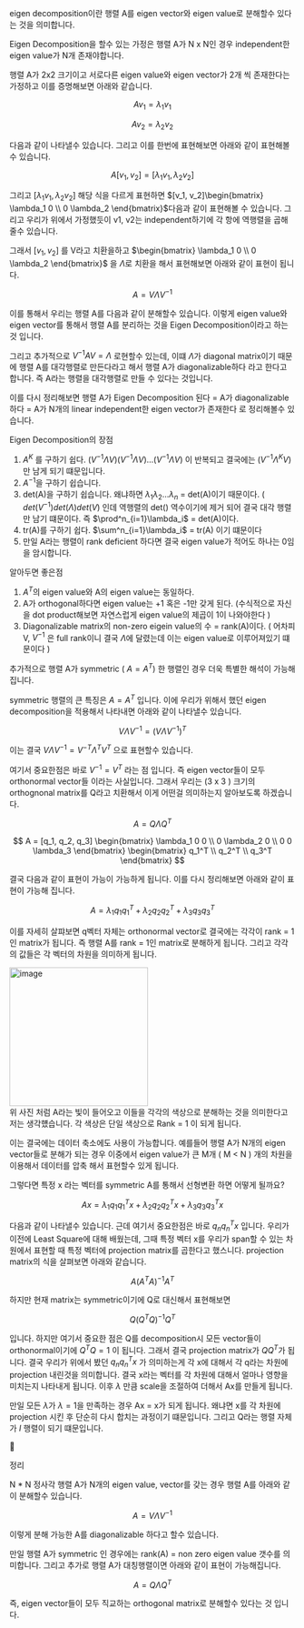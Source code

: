 eigen decomposition이란 행렬 A를 eigen vector와 eigen value로 분해할수 있다는 것을 의미합니다.

Eigen Decomposition을 할수 있는 가정은 행렬 A가 N x N인 경우 independent한 eigen value가 N개 존재야합니다.

행렬 A가 2x2 크기이고 서로다른 eigen value와 eigen vector가 2개 씩 존재한다는 가정하고 이를 증명해보면 아래와 같습니다.

$$
Av_1 = \lambda_1v_1
$$

$$
Av_2 = \lambda_2v_2
$$

다음과 같이 나타낼수 있습니다. 그리고 이를 한번에 표현해보면 아래와 같이 표현해볼 수 있습니다.

$$
A[v_1, v_2] = [\lambda_1v_1, \lambda_2v_2]
$$

그리고 $[\lambda_1v_1, \lambda_2v_2]$ 해당 식을 다르게 표현하면 $[v_1, v_2]\begin{bmatrix} \lambda_1 0 \\ 0 \lambda_2 \end{bmatrix}$다음과 같이 표현해볼 수 있습니다. 그리고 우리가 위에서 가정했듯이 v1, v2는 independent하기에 각 항에 역행렬을 곱해줄수 있습니다.

그래서 $[v_1, v_2]$ 를 V라고 치환을하고 $\begin{bmatrix} \lambda_1 0 \\ 0 \lambda_2 \end{bmatrix}$ 을 $\Lambda$로 치환을 해서 표현해보면 아래와 같이 표현이 됩니다.

$$
A = V\Lambda V^{-1}
$$

이를 통해서 우리는 행렬 A를 다음과 같이 분해할수 있습니다. 이렇게 eigen value와 eigen vector를 통해서 행렬 A를 분리하는 것을 Eigen Decomposition이라고 하는 것 입니다.

그리고 추가적으로 $V^{-1}AV = \Lambda$ 로현할수 있는데, 이떄 $\Lambda$가 diagonal matrix이기 때문에 행렬 A를 대각행렬로 만든다라고 해서 행렬 A가 diagonalizable하다 라고 한다고 합니다. 즉 A라는 행렬을 대각행렬로 만들 수 있다는 것입니다.

이를 다시 정리해보면 행렬 A가 Eigen Decomposition 된다 = A가 diagonalizable하다 = A가 N개의 linear independent한 eigen vector가 존재한다 로 정리해볼수 있습니다.

Eigen Decomposition의 장점

1. $A^K$  를 구하기 쉽다. $(V^{-1}\Lambda V)(V^{-1}\Lambda V)...(V^{-1}\Lambda V)$ 이 반복되고 결국에는 $(V^{-1}\Lambda^K V)$ 만 남게 되기 떄문입니다.
2. $A^{-1}$을 구하기 쉽습니다.
3. det(A)을 구하기 쉽습니다. 왜냐하면 $\lambda_1 \lambda_2 ... \lambda_n$ = det(A)이기 때문이다. ( $det(V^{-1})det(\Lambda)det(V)$ 인데 역행렬의 det() 역수이기에 제거 되어 결국 대각 행렬만 남기 떄문이다. 즉 $\prod^n_{i=1}\lambda_i$ = det(A)이다.
4. tr(A)를 구하기 쉽다. $\sum^n_{i=1}\lambda_i$  = tr(A) 이기 떄문이다
5. 만일 A라는 행렬이 rank deficient 하다면 결국 eigen value가 적어도 하나는 0임을 암시합니다.

알아두면 좋은점

1. $A^T$의 eigen value와 A의 eigen value는 동일하다.
2. A가 orthogonal하다면 eigen value는 +1 혹은 -1만 갖게 된다.
(수식적으로 자신을 dot product해보면 자연스럽게 eigen value의 제곱이 1이 나와야한다 )
3. Diagonalizable matrix의 non-zero eigein value의 수 = rank(A)이다. ( 어차피 V, $V^{-1}$ 은 full rank이니 결국 $\Lambda$에 달렸는데 이는 eigen value로 이루어져있기 떄문이다 )

추가적으로 행렬 A가 symmetric ( $A = A^T)$  한 행렬인 경우 더욱 특별한 해석이 가능해 집니다.

symmetric 행렬의 큰 특징은 $A = A^T$ 입니다. 이에 우리가 위해서 했던 eigen decomposition을 적용해서 나타내면 아래와 같이 나타낼수 있습니다.

$$
V\Lambda V^{-1}  =(V\Lambda V^{-1})^T
$$

이는 결국 $V\Lambda V^{-1} = V^{-T}\Lambda^TV^T$ 으로 표현할수 있습니다.

여기서 중요한점은 바로 $V^{-1} = V^T$ 라는 점 입니다. 즉 eigen vector들이 모두 orthonormal vector들 이라는 사실입니다. 그래서 우리는 (3 x 3 ) 크기의 orthognonal matrix를 Q라고 치환해서 이게 어떤걸 의미하는지 알아보도록 하겠습니다.

$$
A = Q\Lambda Q^T
$$

$$
A = [q_1, q_2, q_3] \begin{bmatrix} \lambda_1 0 0 \\ 0 \lambda_2 0 \\ 0 0 \lambda_3 \end{bmatrix} \begin{bmatrix} q_1^T \\ q_2^T \\ q_3^T \end{bmatrix}
$$

결국 다음과 같이 표현이 가능이 가능하게 됩니다. 이를 다시 정리해보면 아래와 같이 표현이 가능해 집니다.

$$
A = \lambda_1q_1q_1^T + \lambda_2q_2q_2^T + \lambda_3q_3q_3^T
$$

이를 자세히 살퍄보면 q벡터 자체는 orthonormal vector로 결국에는 각각이 rank = 1인 matrix가 됩니다. 즉 행렬 A를 rank = 1인 matrix로 분해하게 됩니다. 그리고 각각의 값들은 각 벡터의 차원을 의미하게 됩니다.


<img width="244" alt="image" src="https://github.com/user-attachments/assets/90f801db-6acb-4dc9-9776-de53221a6cd8" />

<br>
위 사진 처럼 A라는 빛이 들어오고 이들을 각각의 색상으로 분해하는 것을 의미한다고 저는 생각헀습니다. 각 색상은 단일 색상으로 Rank = 1 이 되게 됩니다.

이는 결국에는 데이터 축소에도 사용이 가능합니다. 예를들어 행렬 A가 N개의 eigen vector들로 분해가 되는 경우 이중에서 eigen value가 큰 M개 ( M < N ) 개의 차원을 이용해서 데이터를 압축 해서 표현할수 있게 됩니다.

그렇다면 특정 x 라는 벡터를 symmetric A를 통해서 선형변환 하면 어떻게 될까요?

$$
Ax = \lambda_1q_1q_1^Tx + \lambda_2q_2q_2^Tx + \lambda_3q_3q_3^Tx
$$

 다음과 같이 나타낼수 있습니다. 근데 여기서 중요한점은 바로 $q_nq_n^Tx$ 입니다. 우리가 이전에 Least Square에 대해 배웠는데, 그때 특정 벡터 x를 우리가 span할 수 있는 차원에서 표현할 때 특정 벡터에 projection matrix를 곱한다고 했스니다. projection matrix의 식을 살펴보면 아래와 같습니다.

$$
A(A^TA)^{-1}A^T
$$

하지만 현재 matrix는 symmetric이기에 Q로 대신해서 표현해보면 

$$
Q(Q^TQ)^{-1}Q^T
$$

입니다. 하지만 여기서 중요한 점은 Q를 decomposition시 모든 vector들이 orthonormal이기에 $Q^TQ = 1$ 이 됩니다. 그래서 결국 projection matrix가 $QQ^T$가 됩니다. 결국 우리가 위에서 봤던 $q_nq_n^Tx$ 가 의미하는게 각 x에 대해서 각 q라는 차원에 projection 내린것을 의미합니다. 
결국 x라는 벡터를 각 차원에 대해서 얼마나 영향을 미치는지 나타내게 됩니다. 이후 $\lambda$ 만큼 scale을 조절하여 더해서 Ax를 만들게 됩니다.

만일 모든 $\lambda$가 $\lambda = 1$을 만족하는 경우 Ax = x가 되게 됩니다. 왜냐면 x를 각 차원에 projection 시킨 후 단순히 다시 합치는 과정이기 떄문입니다. 그리고 Q라는 행렬 자체가 $I$ 행렬이 되기 떄문입니다.

<aside>
📢

정리

</aside>

N * N 정사각 행렬 A가 N개의 eigen value, vector를 갖는 경우 행렬 A를 아래와 같이 분해할수 있습니다.

$$
A = V\Lambda V^{-1}
$$

이렇게 분해 가능한 A를 diagonalizable 하다고 할수 있습니다.

만일 행렬 A가 symmetric 인 경우에는 rank(A) = non zero eigen value 갯수를 의미합니다. 그리고 추가로 행렬 A가 대칭행렬이면 아래와 같이 표현이 가능해집니다.

$$
A = Q\Lambda Q^T
$$

즉, eigen vector들이 모두 직교하는 orthogonal matrix로 분해할수 있다는 것 입니다.
